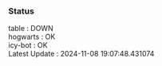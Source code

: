 ### Status


table : DOWN  
hogwarts : OK  
icy-bot : OK  
Latest Update : 2024-11-08 19:07:48.431074
